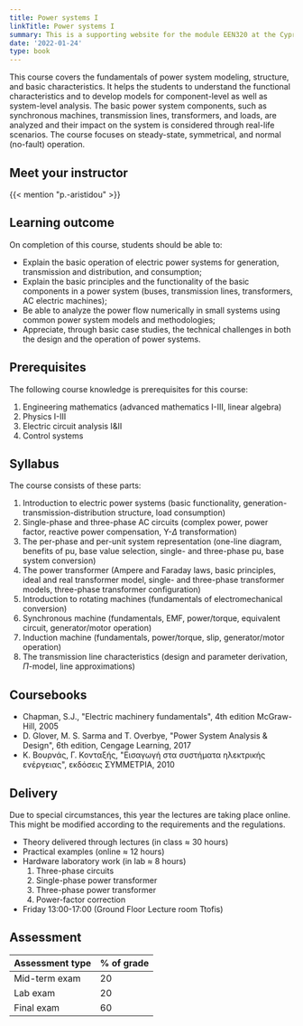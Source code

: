 ```yaml
---
title: Power systems I
linkTitle: Power systems I
summary: This is a supporting website for the module EEN320 at the Cyprus University of Technology
date: '2022-01-24'
type: book
---
```



This course covers the fundamentals of power system modeling, structure, and basic characteristics. It helps the students to understand the functional characteristics and to develop models for component-level as well as system-level analysis. The basic power system components, such as synchronous machines, transmission lines, transformers, and loads, are analyzed and their impact on the system is considered through real-life scenarios. The course focuses on steady-state, symmetrical, and normal (no-fault) operation.

## Meet your instructor

{{< mention "p.-aristidou" >}}

## Learning outcome

On completion of this course, students should be able to:
- Explain the basic operation of electric power systems for generation, transmission and distribution, and consumption;
- Explain the basic principles and the functionality of the basic components in a power system (buses, transmission lines, transformers, AC electric machines);
-  Be able to analyze the power flow numerically in small systems using common power system models and methodologies;
- Appreciate, through basic case studies, the technical challenges in both the design and the operation of power systems.

## Prerequisites

The following course knowledge is prerequisites for this course:
1. Engineering mathematics (advanced mathematics I-III, linear algebra)
2. Physics I-III
3. Electric circuit analysis I&II
4. Control systems

## Syllabus

The course consists of these parts:

1. Introduction to electric power systems (basic functionality, generation-transmission-distribution structure, load consumption)
2. Single-phase and three-phase AC circuits (complex power, power factor, reactive power compensation, Y-$\Delta$ transformation)
3. The per-phase and per-unit system representation (one-line diagram, benefits of pu, base value selection, single- and three-phase pu, base system conversion)
4. The power transformer (Ampere and Faraday laws, basic principles, ideal and real transformer model, single- and three-phase transformer models, three-phase transformer configuration)
5. Introduction to rotating machines (fundamentals of electromechanical conversion)
6. Synchronous machine (fundamentals, EMF, power/torque, equivalent circuit, generator/motor operation)
7. Induction machine (fundamentals, power/torque, slip, generator/motor operation)
8. The transmission line characteristics (design and parameter derivation, $\Pi$-model, line approximations)

## Coursebooks

- Chapman, S.J., "Electric machinery fundamentals", 4th edition McGraw-Hill, 2005
- D. Glover, M. S. Sarma and T. Overbye, "Power System Analysis & Design", 6th edition, Cengage Learning, 2017
- Κ. Βουρνάς, Γ. Κονταξής, "Εισαγωγή στα συστήματα ηλεκτρικής ενέργειας",  εκδόσεις ΣΥΜΜΕΤΡΙΑ, 2010

## Delivery

Due to special circumstances, this year the lectures are taking place online. This might be modified according to the requirements and the regulations.

- Theory delivered through lectures (in class ≈ 30 hours)
- Practical examples (online ≈ 12 hours)
- Hardware laboratory work (in lab ≈ 8 hours)
    1. Three-phase circuits
    2. Single-phase power transformer
    3. Three-phase power transformer
    4. Power-factor correction
- Friday 13:00-17:00 (Ground Floor Lecture room Ttofis)

## Assessment

| Assessment type | % of grade |
|-----------------|------------|
| Mid-term exam | 20          |
| Lab exam | 20         |
| Final exam      | 60         |

